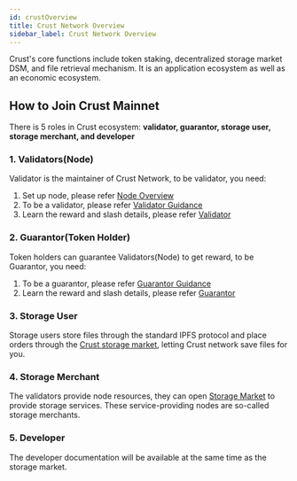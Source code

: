 ```yaml
---
id: crustOverview
title: Crust Network Overview
sidebar_label: Crust Network Overview
---
```


Crust's core functions include token staking, decentralized storage market DSM, and file retrieval mechanism. It is an application ecosystem as well as an economic ecosystem.

## How to Join Crust Mainnet

There is 5 roles in Crust ecosystem: **validator, guarantor, storage user, storage merchant, and developer**

### 1. Validators(Node)

Validator is the maintainer of Crust Network, to be validator, you need:

1. Set up node, please refer [Node Overview](node-overview.md)
2. To be a validator, please refer [Validator Guidance](validatorGuidance.md)
3. Learn the reward and slash details, please refer [Validator](validator.md)

### 2. Guarantor(Token Holder)

Token holders can guarantee Validators(Node) to get reward, to be Guarantor, you need:

1. To be a guarantor, please refer [Guarantor Guidance](guarantor-guidance.md)
2. Learn the reward and slash details, please refer [Guarantor](guarantor.md)

### 3. Storage User

Storage users store files through the standard IPFS protocol and place orders through the [Crust storage market](storageUserGuide.md), letting Crust network save files for you.

### 4. Storage Merchant

The validators provide node resources, they can open [Storage Market](merchantGuidance.md) to provide storage services. These service-providing nodes are so-called storage merchants.

### 5. Developer

The developer documentation will be available at the same time as the storage market.
